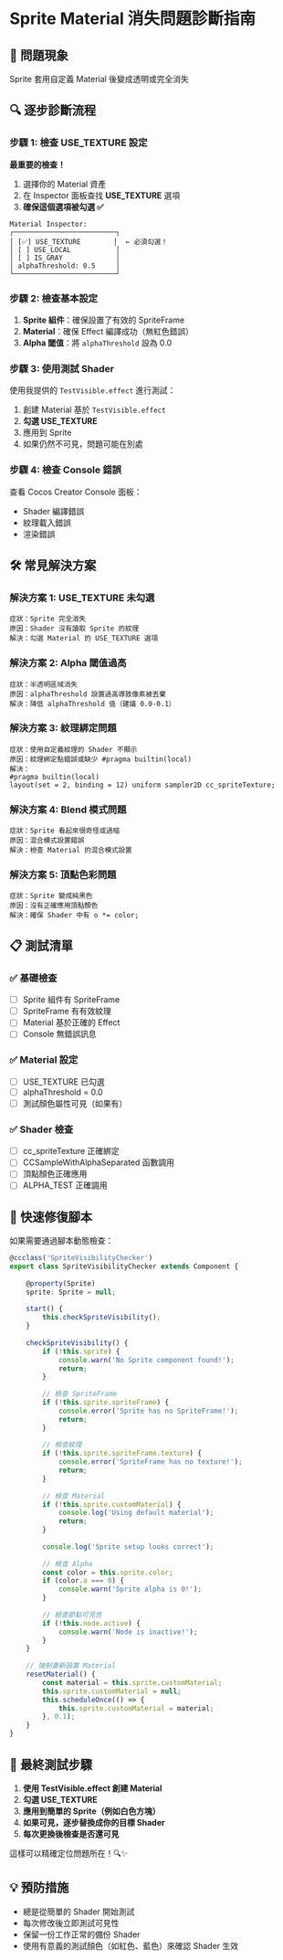 # Sprite Material 消失問題診斷指南

## 🚨 問題現象
Sprite 套用自定義 Material 後變成透明或完全消失

## 🔍 逐步診斷流程

### 步驟 1: 檢查 USE_TEXTURE 設定
**最重要的檢查！**

1. 選擇你的 Material 資產
2. 在 Inspector 面板查找 **USE_TEXTURE** 選項
3. **確保這個選項被勾選 ✅**

```
Material Inspector:
┌─────────────────────────┐
│ [✅] USE_TEXTURE        │  ← 必須勾選！
│ [ ] USE_LOCAL           │
│ [ ] IS_GRAY             │
│ alphaThreshold: 0.5     │
└─────────────────────────┘
```

### 步驟 2: 檢查基本設定
1. **Sprite 組件**：確保設置了有效的 SpriteFrame
2. **Material**：確保 Effect 編譯成功（無紅色錯誤）
3. **Alpha 閾值**：將 `alphaThreshold` 設為 0.0

### 步驟 3: 使用測試 Shader
使用我提供的 `TestVisible.effect` 進行測試：

1. 創建 Material 基於 `TestVisible.effect`
2. **勾選 USE_TEXTURE**
3. 應用到 Sprite
4. 如果仍然不可見，問題可能在別處

### 步驟 4: 檢查 Console 錯誤
查看 Cocos Creator Console 面板：
- Shader 編譯錯誤
- 紋理載入錯誤
- 渲染錯誤

## 🛠️ 常見解決方案

### 解決方案 1: USE_TEXTURE 未勾選
```
症狀：Sprite 完全消失
原因：Shader 沒有讀取 Sprite 的紋理
解決：勾選 Material 的 USE_TEXTURE 選項
```

### 解決方案 2: Alpha 閾值過高
```
症狀：半透明區域消失
原因：alphaThreshold 設置過高導致像素被丟棄
解決：降低 alphaThreshold 值（建議 0.0-0.1）
```

### 解決方案 3: 紋理綁定問題
```
症狀：使用自定義紋理的 Shader 不顯示
原因：紋理綁定點錯誤或缺少 #pragma builtin(local)
解決：
#pragma builtin(local)
layout(set = 2, binding = 12) uniform sampler2D cc_spriteTexture;
```

### 解決方案 4: Blend 模式問題
```
症狀：Sprite 看起來很奇怪或過暗
原因：混合模式設置錯誤
解決：檢查 Material 的混合模式設置
```

### 解決方案 5: 頂點色彩問題
```
症狀：Sprite 變成純黑色
原因：沒有正確應用頂點顏色
解決：確保 Shader 中有 o *= color;
```

## 📋 測試清單

### ✅ 基礎檢查
- [ ] Sprite 組件有 SpriteFrame
- [ ] SpriteFrame 有有效紋理
- [ ] Material 基於正確的 Effect
- [ ] Console 無錯誤訊息

### ✅ Material 設定
- [ ] USE_TEXTURE 已勾選
- [ ] alphaThreshold = 0.0
- [ ] 測試顏色屬性可見（如果有）

### ✅ Shader 檢查
- [ ] cc_spriteTexture 正確綁定
- [ ] CCSampleWithAlphaSeparated 函數調用
- [ ] 頂點顏色正確應用
- [ ] ALPHA_TEST 正確調用

## 🔧 快速修復腳本

如果需要通過腳本動態檢查：

```typescript
@ccclass('SpriteVisibilityChecker')
export class SpriteVisibilityChecker extends Component {
    
    @property(Sprite)
    sprite: Sprite = null;
    
    start() {
        this.checkSpriteVisibility();
    }
    
    checkSpriteVisibility() {
        if (!this.sprite) {
            console.warn('No Sprite component found!');
            return;
        }
        
        // 檢查 SpriteFrame
        if (!this.sprite.spriteFrame) {
            console.error('Sprite has no SpriteFrame!');
            return;
        }
        
        // 檢查紋理
        if (!this.sprite.spriteFrame.texture) {
            console.error('SpriteFrame has no texture!');
            return;
        }
        
        // 檢查 Material
        if (!this.sprite.customMaterial) {
            console.log('Using default material');
            return;
        }
        
        console.log('Sprite setup looks correct');
        
        // 檢查 Alpha
        const color = this.sprite.color;
        if (color.a === 0) {
            console.warn('Sprite alpha is 0!');
        }
        
        // 檢查節點可見性
        if (!this.node.active) {
            console.warn('Node is inactive!');
        }
    }
    
    // 強制重新設置 Material
    resetMaterial() {
        const material = this.sprite.customMaterial;
        this.sprite.customMaterial = null;
        this.scheduleOnce(() => {
            this.sprite.customMaterial = material;
        }, 0.1);
    }
}
```

## 🎯 最終測試步驟

1. **使用 TestVisible.effect 創建 Material**
2. **勾選 USE_TEXTURE**
3. **應用到簡單的 Sprite（例如白色方塊）**
4. **如果可見，逐步替換成你的目標 Shader**
5. **每次更換後檢查是否還可見**

這樣可以精確定位問題所在！🔍✨

## 💡 預防措施

- 總是從簡單的 Shader 開始測試
- 每次修改後立即測試可見性
- 保留一份工作正常的備份 Shader
- 使用有意義的測試顏色（如紅色、藍色）來確認 Shader 生效